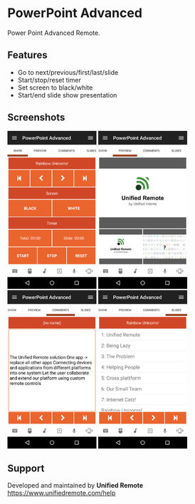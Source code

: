 # PowerPoint Advanced
Power Point Advanced Remote.

## Features
*  Go to next/previous/first/last/slide
*  Start/stop/reset timer
*  Set screen to black/white
*  Start/end slide show presentation

## Screenshots
<img src="ignore/screen-tab1.png" width="200" />
<img src="ignore/screen-tab2.png" width="200" />  
<img src="ignore/screen-tab3.png" width="200" />
<img src="ignore/screen-tab4.png" width="200" />

## Support
Developed and maintained by **Unified Remote**  
https://www.unifiedremote.com/help